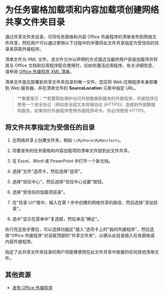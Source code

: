 
# 为任务窗格加载项和内容加载项创建网络共享文件夹目录


通过共享文件夹目录，可将任务窗格和内容 Office 外接程序的清单发布到网络文件共享。然后用户可以通过使用以下过程中的步骤将此文件共享指定为受信任的目录来获取外接程序。

清单文件为 XML 文件，该文件允许以声明的方式描述当最终用户安装加载项并将其与 Office 文档和应用程序配合使用时，应如何激活应用程序。有关详细信息，请参阅 [Office 外接程序 XML 清单](../../docs/overview/add-in-manifests.md)。

清单文件是应部署到共享文件夹目录的唯一文件。您应将 Web 应用程序本身部署到 Web 服务器，并在清单文件的  **SourceLocation** 元素中指定 URL。

 >**重要提示：**若要帮助保护访问外部数据和服务的外接程序，外接程序应使用一个安全协议（例如安全超文本传输协议 (HTTPS)）连接到外部数据和服务。如果你的外接程序使用外接程序命令，你必须使用 HTTPS。


## 将文件共享指定为受信任的目录


1. 在网络共享上创建文件夹，例如  `\\MyShare\MyManifests`。
    
2. 将要发布的任务窗格和内容加载项的清单文件放到此文件共享。
    
3. 在 Excel、Word 或 PowerPoint 中打开一个新文档。
    
4. 选择"文件"选项卡，然后选择"选项"。
    
5. 选择"信任中心"，然后选择"信任中心设置"按钮。
    
6. 选择"受信任的加载项目录"。
    
7. 在"目录 Url"框中，输入在第 1 步中创建的网络共享的路径，然后选择"添加目录"。
    
8. 选中"显示在菜单中"复选框，然后单击"确定"。
    
执行完这些步骤后，可以选择功能区"插入"选项卡上的"我的外接程序"，然后选择"Office 外接程序"对话框顶部的"共享文件夹"，以便从此目录插入任务窗格或内容外接程序。

指定了此共享文件夹目录的用户将能够使用在此文件共享中放置的任何其他清单文件。


## 其他资源



- [发布 Office 外接程序](../publish/publish.md)
    

